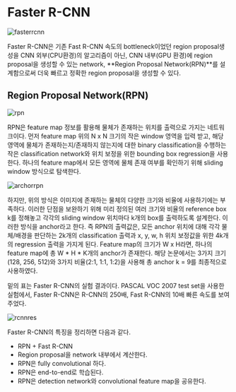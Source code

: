 # Faster R-CNN

![fasterrcnn](https://user-images.githubusercontent.com/34755287/38198494-06b6bfe0-36c8-11e8-9bb0-a8c76bd593ff.JPG)

Faster R-CNN은 기존 Fast R-CNN 속도의 bottleneck이었던 region proposal생성을 CNN 외부(CPU환경)의 알고리즘이 아닌, CNN 내부(GPU 환경)에 region proposal을 생성할 수 있는 network, **Region Proposal Network(RPN)**를 설계함으로써 더욱 빠르고 정확한 region proposal을 생성할 수 있다.

## Region Proposal Network(RPN)

![rpn](https://user-images.githubusercontent.com/34755287/38197083-75d2a904-36c1-11e8-9598-52c035bff85b.JPG)

RPN은 feature map 정보를 활용해 물체가 존재하는 위치를 출력으로 가지는 네트워크이다. 먼저 feature map 위의 N x N 크기의 작은 window 영역을 입력 받고, 해당 영역에 물체가 존재하는지/존재하지 않는지에 대한 binary classification을 수행하는 작은 classification network와 위치 보정을 위한 bounding box regression을 사용한다. 하나의 feature map에서 모든 영역에 물체 존재 여부를 확인하기 위해 sliding window 방식으로 탐색한다.

![archorrpn](https://user-images.githubusercontent.com/34755287/38198084-44d3e016-36c6-11e8-8324-029924368538.JPG)

하지만, 위의 방식은 이미지에 존재하는 물체의 다양한 크기와 비율에 사용하기에는 부족하다. 이러한 단점을 보완하기 위해 미리 정의된 여러 크기와 비율의 reference box k를 정해놓고 각각의 sliding window 위치마다 k개의 box를 출력하도록 설계한다. 이러한 방식을 anchor라고 한다. 즉 RPN의 출력값은, 모든 anchor 위치에 대해 각각 물체/배경을 판단하는 2k개의 classification 출력과 x, y, w, h 위치 보정값을 위한 4k개의 regression 출력을 가지게 된다. Feature map의 크기가 W x H라면, 하나의 feature map에 총 W * H * K개의 anchor가 존재한다. 해당 논문에서는 3가지 크기(128, 256, 512)와 3가지 비율(2:1, 1:1, 1:2)을 사용해 총 anchor k = 9를 최종적으로 사용하였다.

밑의 표는 Faster R-CNN의 실험 결과이다. PASCAL VOC 2007 test set을 사용한 실험에서, Faster R-CNN은 R-CNN의 250배, Fast R-CNN의 10배 빠른 속도를 보여주었다.

![rcnnres](https://user-images.githubusercontent.com/34755287/38198295-279cfb6c-36c7-11e8-91d2-36af5a90b128.JPG)

Faster R-CNN의 특징을 정리하면 다음과 같다.
- RPN + Fast R-CNN
- Region proposal을 network 내부에서 계산한다.
- RPN은 fully convolutional 하다.
- RPN은 end-to-end로 학습된다.
- RPN은 detection network와 convolutional feature map을 공유한다.
